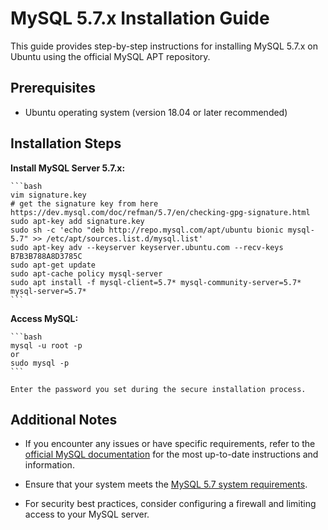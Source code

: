 # MySQL 5.7.x Installation Guide

This guide provides step-by-step instructions for installing MySQL 5.7.x on Ubuntu using the official MySQL APT repository.

## Prerequisites

- Ubuntu operating system (version 18.04 or later recommended)

## Installation Steps
 **Install MySQL Server 5.7.x:**

    ```bash
    vim signature.key
    # get the signature key from here https://dev.mysql.com/doc/refman/5.7/en/checking-gpg-signature.html
    sudo apt-key add signature.key
    sudo sh -c 'echo "deb http://repo.mysql.com/apt/ubuntu bionic mysql-5.7" >> /etc/apt/sources.list.d/mysql.list'
    sudo apt-key adv --keyserver keyserver.ubuntu.com --recv-keys B7B3B788A8D3785C
    sudo apt-get update
    sudo apt-cache policy mysql-server
    sudo apt install -f mysql-client=5.7* mysql-community-server=5.7* mysql-server=5.7*
    ```


**Access MySQL:**

    ```bash
    mysql -u root -p
    or
    sudo mysql -p
    ```

    Enter the password you set during the secure installation process.

## Additional Notes

- If you encounter any issues or have specific requirements, refer to the [official MySQL documentation](https://dev.mysql.com/doc/) for the most up-to-date instructions and information.

- Ensure that your system meets the [MySQL 5.7 system requirements](https://dev.mysql.com/doc/refman/5.7/en/requirements.html).

- For security best practices, consider configuring a firewall and limiting access to your MySQL server.
